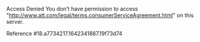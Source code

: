 Access Denied
You don't have permission to access "http://www.att.com/legal/terms.consumerServiceAgreement.html" on this server.

Reference #18.a7734217.1642341887.19f73d74